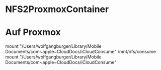# NFS2ProxmoxContainer
# Auf Proxmox
mount "/Users/wolfgangburger/Library/Mobile Documents/com~apple~CloudDocs/iCloudConsume" /mnt/nfs/consume
mount "/Users/wolfgangburger/Library/Mobile Documents/com~apple~CloudDocs/iCloudConsume"
